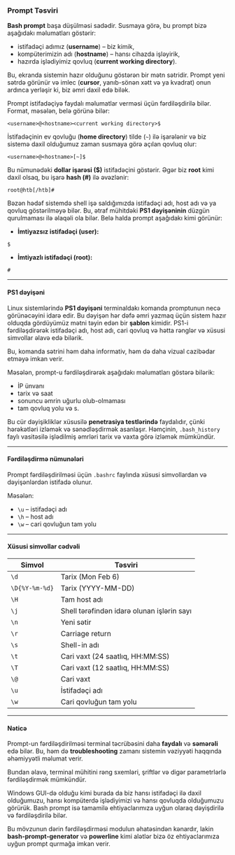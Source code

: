 ### Prompt Təsviri

**Bash prompt** başa düşülməsi sadədir. Susmaya görə, bu prompt bizə aşağıdakı məlumatları göstərir:

* istifadəçi adımız (**username**) – biz kimik,
* kompüterimizin adı (**hostname**) – hansı cihazda işləyirik,
* hazırda işlədiyimiz qovluq (**current working directory**).

Bu, ekranda sistemin hazır olduğunu göstərən bir mətn sətridir. Prompt yeni sətrdə görünür və imlec (**cursor**, yanıb-sönən xətt və ya kvadrat) onun ardınca yerləşir ki, biz əmri daxil edə bilək.

Prompt istifadəçiyə faydalı məlumatlar verməsi üçün fərdiləşdirilə bilər. Format, məsələn, belə görünə bilər:

```
<username>@<hostname><current working directory>$
```

İstifadəçinin ev qovluğu (**home directory**) tilde (`~`) ilə işarələnir və biz sistemə daxil olduğumuz zaman susmaya görə açılan qovluq olur:

```
<username>@<hostname>[~]$
```

Bu nümunədəki **dollar işarəsi ($)** istifadəçini göstərir. Əgər biz **root** kimi daxil olsaq, bu işarə **hash (#)** ilə əvəzlənir:

```
root@htb[/htb]#
```

Bəzən hədəf sistemdə shell işə saldığımızda istifadəçi adı, host adı və ya qovluq göstərilməyə bilər. Bu, ətraf mühitdəki **PS1 dəyişəninin** düzgün qurulmaması ilə əlaqəli ola bilər. Belə halda prompt aşağıdakı kimi görünür:

* **İmtiyazsız istifadəçi (user):**

```
$
```

* **İmtiyazlı istifadəçi (root):**

```
#
```

---

#### PS1 dəyişəni

Linux sistemlərində **PS1 dəyişəni** terminaldakı komanda promptunun necə görünəcəyini idarə edir. Bu dəyişən hər dəfə əmri yazmaq üçün sistem hazır olduqda gördüyümüz mətni təyin edən bir **şablon** kimidir. PS1-i fərdiləşdirərək istifadəçi adı, host adı, cari qovluq və hətta rənglər və xüsusi simvollar əlavə edə bilərik.

Bu, komanda sətrini həm daha informativ, həm də daha vizual cazibədar etməyə imkan verir.

Məsələn, prompt-u fərdiləşdirərək aşağıdakı məlumatları göstərə bilərik:

* İP ünvanı
* tarix və saat
* sonuncu əmrin uğurlu olub-olmaması
* tam qovluq yolu və s.

Bu cür dəyişikliklər xüsusilə **penetrasiya testlərində** faydalıdır, çünki hərəkətləri izləmək və sənədləşdirmək asanlaşır. Həmçinin, `.bash_history` faylı vasitəsilə işlədilmiş əmrləri tarix və vaxta görə izləmək mümkündür.

---

#### Fərdiləşdirmə nümunələri

Prompt fərdiləşdirilməsi üçün `.bashrc` faylında xüsusi simvollardan və dəyişənlərdən istifadə olunur.

Məsələn:

* `\u` – istifadəçi adı
* `\h` – host adı
* `\w` – cari qovluğun tam yolu

---

#### Xüsusi simvollar cədvəli

| Simvol         | Təsviri                                    |
| -------------- | ------------------------------------------ |
| `\d`           | Tarix (Mon Feb 6)                          |
| `\D{%Y-%m-%d}` | Tarix (YYYY-MM-DD)                         |
| `\H`           | Tam host adı                               |
| `\j`           | Shell tərəfindən idarə olunan işlərin sayı |
| `\n`           | Yeni sətir                                 |
| `\r`           | Carriage return                            |
| `\s`           | Shell-in adı                               |
| `\t`           | Cari vaxt (24 saatlıq, HH:MM:SS)           |
| `\T`           | Cari vaxt (12 saatlıq, HH:MM:SS)           |
| `\@`           | Cari vaxt                                  |
| `\u`           | İstifadəçi adı                             |
| `\w`           | Cari qovluğun tam yolu                     |

---

#### Nəticə

Prompt-un fərdiləşdirilməsi terminal təcrübəsini daha **faydalı** və **səmərəli** edə bilər. Bu, həm də **troubleshooting** zamanı sistemin vəziyyəti haqqında əhəmiyyətli məlumat verir.

Bundan əlavə, terminal mühitini rəng sxemləri, şriftlər və digər parametrlərlə fərdiləşdirmək mümkündür.

Windows GUI-də olduğu kimi burada da biz hansı istifadəçi ilə daxil olduğumuzu, hansı kompüterdə işlədiyimizi və hansı qovluqda olduğumuzu görürük. Bash prompt isə tamamilə ehtiyaclarımıza uyğun olaraq dəyişdirilə və fərdiləşdirilə bilər.

Bu mövzunun dərin fərdiləşdirməsi modulun əhatəsindən kənardır, lakin **bash-prompt-generator** və **powerline** kimi alətlər bizə öz ehtiyaclarımıza uyğun prompt qurmağa imkan verir.
